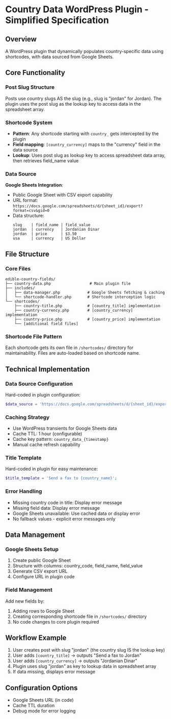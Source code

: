 # Country Data WordPress Plugin - Simplified Specification

## Overview
A WordPress plugin that dynamically populates country-specific data using shortcodes, with data sourced from Google Sheets.

## Core Functionality

### Post Slug Structure
Posts use country slugs AS the slug (e.g., slug is "jordan" for Jordan). The plugin uses the post slug as the lookup key to access data in the spreadsheet array.

### Shortcode System
- **Pattern**: Any shortcode starting with `country_` gets intercepted by the plugin
- **Field mapping**: `[country_currency]` maps to the "currency" field in the data source
- **Lookup**: Uses post slug as lookup key to access spreadsheet data array, then retrieves field_name value

### Data Source
**Google Sheets Integration**:
- Public Google Sheet with CSV export capability
- URL format: `https://docs.google.com/spreadsheets/d/{sheet_id}/export?format=csv&gid=0`
- Data structure:
  ```
  slug    | field_name | field_value
  jordan  | currency   | Jordanian Dinar
  jordan  | price      | $3.50
  usa     | currency   | US Dollar
  ```

## File Structure

### Core Files
```
edible-country-fields/
├── country-data.php                 # Main plugin file
├── includes/
│   ├── data-manager.php            # Google Sheets fetching & caching
│   └── shortcode-handler.php       # Shortcode interception logic
└── shortcodes/
    ├── country-title.php           # [country_title] implementation
    ├── country-currency.php        # [country_currency] implementation
    ├── country-price.php           # [country_price] implementation
    └── [additional field files]
```

### Shortcode File Pattern
Each shortcode gets its own file in `/shortcodes/` directory for maintainability. Files are auto-loaded based on shortcode name.

## Technical Implementation

### Data Source Configuration
Hard-coded in plugin configuration:
```php
$data_source = 'https://docs.google.com/spreadsheets/d/{sheet_id}/export?format=csv&gid=0';
```

### Caching Strategy
- Use WordPress transients for Google Sheets data
- Cache TTL: 1 hour (configurable)
- Cache key pattern: `country_data_{timestamp}`
- Manual cache refresh capability

### Title Template
Hard-coded in plugin for easy maintenance:
```php
$title_template = 'Send a fax to {country_name}';
```

### Error Handling
- Missing country code in title: Display error message
- Missing field data: Display error message
- Google Sheets unavailable: Use cached data or display error
- No fallback values - explicit error messages only

## Data Management

### Google Sheets Setup
1. Create public Google Sheet
2. Structure with columns: country_code, field_name, field_value
3. Generate CSV export URL
4. Configure URL in plugin code

### Field Management
Add new fields by:
1. Adding rows to Google Sheet
2. Creating corresponding shortcode file in `/shortcodes/` directory
3. No code changes to core plugin required

## Workflow Example

1. User creates post with slug "jordan" (the country slug IS the lookup key)
2. User adds `[country_title]` → outputs "Send a fax to Jordan"
3. User adds `[country_currency]` → outputs "Jordanian Dinar"
4. Plugin uses slug "jordan" as key to lookup data in spreadsheet array
5. If data missing, displays error message

## Configuration Options

- Google Sheets URL (in code)
- Cache TTL duration  
- Debug mode for error logging